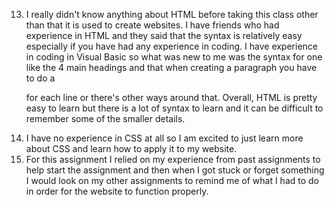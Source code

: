 13. I really didn't know anything about HTML before taking this class other than that it is used to create websites. I have friends who had experience in HTML and they said that the syntax is relatively easy especially if you have had any experience in coding. I have experience in coding in Visual Basic so what was new to me was the syntax for one like the 4 main headings and that when creating a paragraph you have to do a <p> for each line or there's other ways around that. Overall, HTML is pretty easy to learn but there is a lot of syntax to learn and it can be difficult to remember some of the smaller details.
14. I have no experience in CSS at all so I am excited to just learn more about CSS and learn how to apply it to my website.
15. For this assignment I relied on my experience from past assignments to help start the assignment and then when I got stuck or forget something I would look on my other assignments to remind me of what I had to do in order for the website to function properly.
